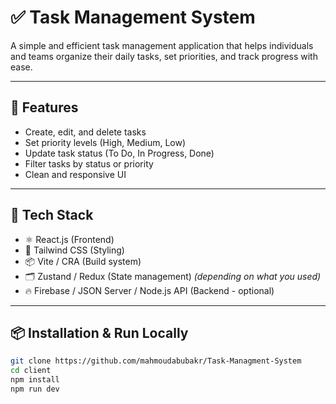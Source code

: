 # ✅ Task Management System

A simple and efficient task management application that helps individuals and teams organize their daily tasks, set priorities, and track progress with ease.


---

## 🚀 Features

- Create, edit, and delete tasks
- Set priority levels (High, Medium, Low)
- Update task status (To Do, In Progress, Done)
- Filter tasks by status or priority
- Clean and responsive UI

---

## 🧰 Tech Stack

- ⚛️ React.js (Frontend)
- 💨 Tailwind CSS (Styling)
- 📦 Vite / CRA (Build system)
- 🗂️ Zustand / Redux (State management) *(depending on what you used)*
- 🔥 Firebase / JSON Server / Node.js API (Backend - optional)

---

## 📦 Installation & Run Locally

```bash
git clone https://github.com/mahmoudabubakr/Task-Managment-System
cd client
npm install
npm run dev

